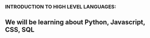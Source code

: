 ### INTRODUCTION TO HIGH LEVEL LANGUAGES:

## We will be learning about Python, Javascript, CSS, SQL
